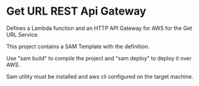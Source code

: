 # Get URL REST Api Gateway

Defines a Lambda function and an HTTP API Gateway for AWS for the Get URL Service.

This project contains a SAM Template with the definition.

Use "sam build" to compile the project and "sam deploy" to deploy it over AWS.

Sam utility must be installed and aws cli configured on the target machine.
 
